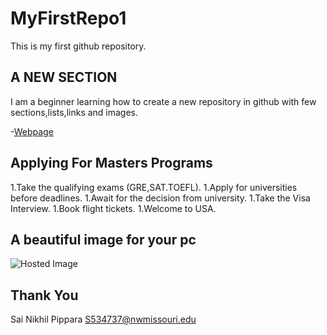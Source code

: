# MyFirstRepo1
This is my first github repository.

## A NEW SECTION
I am a beginner learning how to create a new repository in github with few sections,lists,links and images.

-[Webpage](https://en.wikipedia.org/wiki/History_of_the_World_Wide_Web)

## Applying For Masters Programs 
1.Take the qualifying exams (GRE,SAT.TOEFL).
1.Apply for universities before deadlines.
1.Await for the decision from university.
1.Take the Visa Interview.
1.Book flight tickets.
1.Welcome to USA.

## A beautiful image for your pc 
![Hosted Image](https://i.ytimg.com/vi/4NGZQqPpDMw/maxresdefault.jpg)

## Thank You
Sai Nikhil Pippara
S534737@nwmissouri.edu




